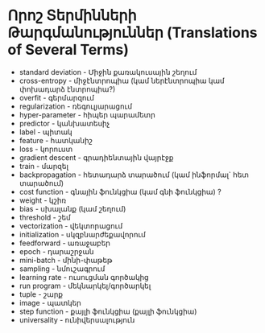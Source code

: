 # Որոշ Տերմինների Թարգմանություններ (Translations of Several Terms)

- standard deviation - Միջին քառակուսային շեղում
- cross-entropy - միջէնտրոպիա (կամ ներէնտրոպիա կամ փոխադարձ էնտրոպիա?)
- overfit - գերմարզում
- regularization - ռեգուլյարացում
- hyper-parameter - հիպեր պարամետր
- predictor - կանխատեսիչ
- label - պիտակ
- feature - հատկանիշ
- loss - կորուստ
- gradient descent - գրադիենտային վայրէջք
- train - մարզել
- backpropagation - հետադարձ տարածում (կամ ինֆորմալ` հետ տարածում)
- cost function - գնային ֆունկցիա (կամ գնի ֆունկցիա) ?
- weight - կշիռ
- bias - սխալանք (կամ շեղում)
- threshold - շեմ
- vectorization - վեկտորացում
- initialization - սկզբնարժեքավորում
- feedforward - առաջաբեր
- epoch - դարաշրջան
- mini-batch - մինի-փաթեթ
- sampling - նմուշագրում
- learning rate - ուսուցման գործակից
- run program - մեկնարկել/գործարկել
- tuple - շարք
- image - պատկեր
- step function - քայլի ֆունկցիա (քայլի ֆունկցիա)
- universality - ունիվերսալություն
